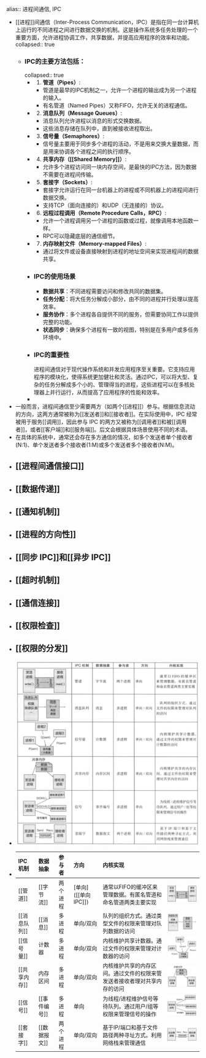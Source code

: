 alias:: 进程间通信, IPC

- [[进程]]间通信（Inter-Process Communication，IPC）是指在同一台计算机上运行的不同进程之间进行数据交换的机制。这是操作系统多任务处理的一个重要方面，允许进程协调工作，共享数据，并提高应用程序的效率和功能。
  collapsed:: true
	- ### IPC的主要方法包括：
	  collapsed:: true
		- 1. **管道（Pipes）**:
			- 管道是最早的IPC机制之一，允许一个进程的输出成为另一个进程的输入。
			- 有名管道（Named Pipes）又称FIFO，允许无关的进程通信。
		- 2. **消息队列（Message Queues）**:
			- 消息队列允许进程以消息的形式交换数据。
			- 这些消息存储在队列中，直到被接收进程取出。
		- 3. **信号量（Semaphores）**:
			- 信号量主要用于同步多个进程的活动，不是用来交换大量数据，而是用来协调各个进程之间的执行顺序。
		- 4. **共享内存（[[Shared Memory]]）**:
			- 允许多个进程访问同一块内存空间，是最快的IPC方法，因为数据不需要在进程间传输。
		- 5. **套接字（Sockets）**:
			- 套接字允许运行在同一台机器上的进程或不同机器上的进程间进行数据交换。
			- 支持TCP（面向连接的）和UDP（无连接的）协议。
		- 6. **远程过程调用（Remote Procedure Calls，RPC）**:
			- 允许一个进程调用另一个进程的函数或过程，就像调用本地函数一样。
			- RPC可以隐藏底层的通信细节。
		- 7. **内存映射文件（Memory-mapped Files）**:
			- 通过将文件或设备直接映射到进程的地址空间来实现进程间的数据共享。
		- ### IPC的使用场景
			- **数据共享**：不同进程需要访问和修改共同的数据集。
			- **任务分配**：将大任务分解成小部分，由不同的进程并行处理以提高效率。
			- **服务协作**：多个进程各自提供不同的服务，但需要协同工作以提供完整的功能。
			- **状态同步**：确保多个进程有一致的视图，特别是在多用户或多任务环境中。
		- ### IPC的重要性
		  进程间通信对于现代操作系统和并发应用程序至关重要。它支持应用程序的模块化，使得系统更加健壮和灵活。通过IPC，可以将大型、复杂的任务分解成多个小的、管理得当的进程，这些进程可以在多核处理器上并行运行，从而提高了应用程序的性能和效率。
		-
- 一般而言，进程间通信至少需要两方（如两个[[进程]]）参与。根据信息流动的方向，这两方通常被称为[[发送者]]和[[接收者]]。在实际使用中，IPC 经常被用于服务[[调用]]，因此参与 IPC 的两方又被称为[[调用者]]和被[[调用者]]，或者[[客户端]]和[[服务端]]。后文会根据具体场景使用不同的术语。
- 在具体的系统中，通常还会存在多方通信的情况，如多个发送者单个接收者(N:1)、单个发送者多个接收者(1:M)或多个发送者多个接收者(N:M)。
- ## [[进程间通信接口]]
- ## [[数据传递]]
- ## [[通知机制]]
- ## [[进程的方向性]]
- ## [[同步 IPC]]和[[异步 IPC]]
- ## [[超时机制]]
- ## [[通信连接]]
- ## [[权限检查]]
- ## [[权限的分发]]
- ![image.png](../assets/image_1710162106334_0.png)
- |IPC 机制|数据抽象|参与者|方向|内核实现||
  |--|--|--|--|--|--|
  |[[管道]]|[[字节流]]|两个进程|[单向]([[单向 IPC]])|通常以FIFO的缓冲区来管理数据。有匿名管道和命名管道两类主要实现| ![image.png](../assets/image_1710165430980_0.png) |
  |[[消息队列]]|[[消息]]|多进程|单向/双向|队列的组织方式。通过类型文件的权限来管理对队列数据的访问| ![image.png](../assets/image_1710165475501_0.png) |
  |[[信号量]]|计数器|多进程|单向/双向|内核维护共享计数器。通过文件的权限来管理对计数器的访问| ![image.png](../assets/image_1710165551310_0.png) |
  |[[共享内存]]|内存区间|多进程|单向/双向|内核维护共享的内存区间。通过文件的权限来管发送者接收者理对共享内存的访问| ![image.png](../assets/image_1710165592169_0.png) |
  |[[信号]]|[[事件编号]]|多进程|单向|为线程/进程维护信号等待队列。通过用户/组等权限来管理信号的操作| ![image.png](../assets/image_1710165655290_0.png) |
  |[[套接字]]|[[数据报文]]|两个进程|单向/双向|基于IP/端口和基于文件路径两种寻址方式。利用网络栈来管理通信| ![image.png](../assets/image_1710165687930_0.png) |